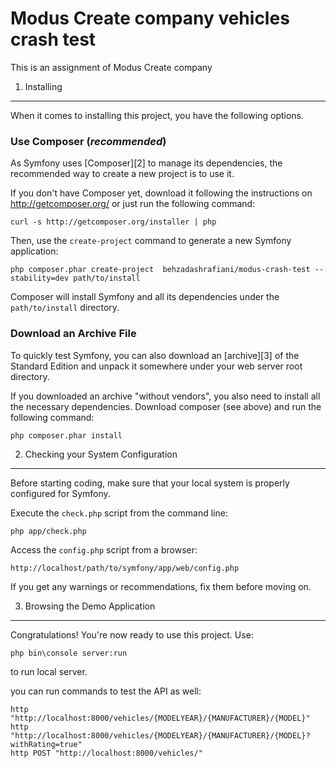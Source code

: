 Modus Create company vehicles crash test
========================

This is an assignment of Modus Create company

1) Installing
----------------------------------

When it comes to installing this project, you have the
following options.

### Use Composer (*recommended*)

As Symfony uses [Composer][2] to manage its dependencies, the recommended way
to create a new project is to use it.

If you don't have Composer yet, download it following the instructions on
http://getcomposer.org/ or just run the following command:

    curl -s http://getcomposer.org/installer | php

Then, use the `create-project` command to generate a new Symfony application:

    php composer.phar create-project  behzadashrafiani/modus-crash-test --stability=dev path/to/install

Composer will install Symfony and all its dependencies under the
`path/to/install` directory.

### Download an Archive File

To quickly test Symfony, you can also download an [archive][3] of the Standard
Edition and unpack it somewhere under your web server root directory.

If you downloaded an archive "without vendors", you also need to install all
the necessary dependencies. Download composer (see above) and run the
following command:

    php composer.phar install

2) Checking your System Configuration
-------------------------------------

Before starting coding, make sure that your local system is properly
configured for Symfony.

Execute the `check.php` script from the command line:

    php app/check.php

Access the `config.php` script from a browser:

    http://localhost/path/to/symfony/app/web/config.php

If you get any warnings or recommendations, fix them before moving on.

3) Browsing the Demo Application
--------------------------------

Congratulations! You're now ready to use this project.
Use:
    
    php bin\console server:run

to run local server.

you can run commands to test the API as well:

    http "http://localhost:8000/vehicles/{MODELYEAR}/{MANUFACTURER}/{MODEL}"
    http "http://localhost:8000/vehicles/{MODELYEAR}/{MANUFACTURER}/{MODEL}?withRating=true"
    http POST "http://localhost:8000/vehicles/"
